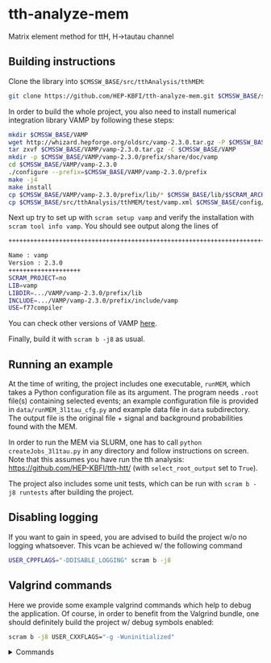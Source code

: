 # tth-analyze-mem

Matrix element method for ttH, H->tautau channel

## Building instructions

Clone the library into `$CMSSW_BASE/src/tthAnalysis/tthMEM`:

```bash
git clone https://github.com/HEP-KBFI/tth-analyze-mem.git $CMSSW_BASE/src/tthAnalysis/tthMEM
```

In order to build the whole project, you also need to install numerical integration library VAMP by following these steps:

```bash
mkdir $CMSSW_BASE/VAMP
wget http://whizard.hepforge.org/oldsrc/vamp-2.3.0.tar.gz -P $CMSSW_BASE/VAMP
tar zxvf $CMSSW_BASE/VAMP/vamp-2.3.0.tar.gz -C $CMSSW_BASE/VAMP
mkdir -p $CMSSW_BASE/VAMP/vamp-2.3.0/prefix/share/doc/vamp
cd $CMSSW_BASE/VAMP/vamp-2.3.0
./configure --prefix=$CMSSW_BASE/VAMP/vamp-2.3.0/prefix
make -j4
make install
cp $CMSSW_BASE/VAMP/vamp-2.3.0/prefix/lib/* $CMSSW_BASE/lib/$SCRAM_ARCH
cp $CMSSW_BASE/src/tthAnalysis/tthMEM/test/vamp.xml $CMSSW_BASE/config/toolbox/$SCRAM_ARCH/tools/selected/vamp.xml
```
Next up try to set up with `scram setup vamp` and verify the installation with `scram tool info vamp`. You should see output along the lines of

```bash
+++++++++++++++++++++++++++++++++++++++++++++++++++++++++++++++++++++++++++++

Name : vamp
Version : 2.3.0
++++++++++++++++++++
SCRAM_PROJECT=no
LIB=vamp
LIBDIR=.../VAMP/vamp-2.3.0/prefix/lib
INCLUDE=.../VAMP/vamp-2.3.0/prefix/include/vamp
USE=f77compiler
```
You can check other versions of VAMP [here](http://whizard.hepforge.org/vamp.html).

Finally, build it with `scram b -j8` as usual.

## Running an example

At the time of writing, the project includes one executable, `runMEM`, which takes a Python configuration file as its argument. The program needs `.root` file(s) containing selected events; an example configuration file is provided in `data/runMEM_3l1tau_cfg.py` and example data file in `data` subdirectory. The output file is the original file + signal and background probabilities found with the MEM.

In order to run the MEM via SLURM, one has to call `python createJobs_3l1tau.py` in any directory and follow instructions on screen. Note that this assumes you have run the tth analysis: https://github.com/HEP-KBFI/tth-htt/ (with `select_root_output` set to `True`).

The project also includes some unit tests, which can be run with `scram b -j8 runtests` after building the project.

## Disabling logging

If you want to gain in speed, you are advised to build the project w/o no logging whatsoever. This vcan be achieved w/ the following command
```bash
USER_CPPFLAGS="-DDISABLE_LOGGING" scram b -j8
```

## Valgrind commands

Here we provide some example valgrind commands which help to debug the application. Of course, in order to benefit from the Valgrind bundle, one should definitely build the project w/ debug symbols enabled:
```bash
scram b -j8 USER_CXXFLAGS="-g -Wuninitialized"
```

<details>
<summary>Commands</summary>

Memory leak detection:
```bash
valgrind --tool=memcheck `cmsvgsupp`                               \
--suppressions=$CMSSW_BASE/src/tthAnalysis/tthMEM/data/tthMEM.supp \
--leak-check=yes                                                   \
--show-reachable=yes                                               \
--num-callers=20                                                   \
--track-fds=yes                                                    \
--track-origins=yes                                                \
--log-file="valgrind.log"                                          \
runMEM_3l1tau python/runMEM_3l1tau_2016_cfg.py                     \
&> out.log
```
The second line suppresses leaks from 3rd party libraries linked to `runMEM_3l1tau`. If you only see Python-related leaks, then you're good.

Memory consumption:
```bash
valgrind --tool=massif                         \
--depth=40                                     \
--time-stamp=yes                               \
--time-unit=ms                                 \
--threshold=0.1                                \
runMEM_3l1tau python/runMEM_3l1tau_2016_cfg.py \
&> out.log
```

Callgraph:
```bash
valgrind --tool=callgrind                      \
runMEM_3l1tau python/runMEM_3l1tau_2016_cfg.py \
&> out.log
```
</details>
